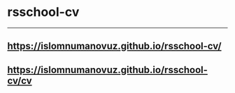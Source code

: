 # rsschool-cv

---

## https://islomnumanovuz.github.io/rsschool-cv/


## https://islomnumanovuz.github.io/rsschool-cv/cv
